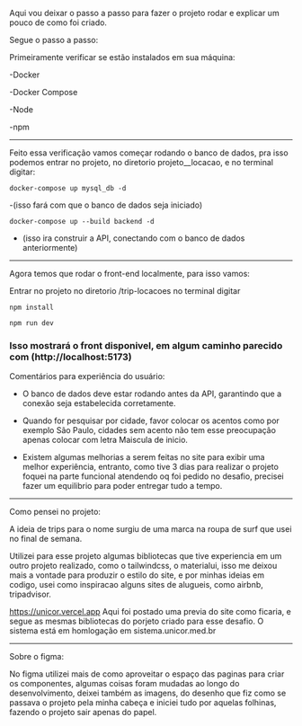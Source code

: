 Aqui vou deixar o passo a passo para fazer o projeto rodar e explicar um pouco de como foi criado.

Segue o passo a passo:

Primeiramente verificar se estão instalados em sua máquina:

-Docker

-Docker Compose

-Node

-npm

---

Feito essa verificação vamos começar rodando o banco de dados, pra isso podemos entrar no projeto, no diretorio projeto\_\_locacao, e no terminal digitar:

```
docker-compose up mysql_db -d
```

-(isso fará com que o banco de dados seja iniciado)

```
docker-compose up --build backend -d
```

- (isso ira construir a API, conectando com o banco de dados anteriormente)

---

Agora temos que rodar o front-end localmente, para isso vamos:

Entrar no projeto no diretorio /trip-locacoes
no terminal digitar

```
npm install
```

```
npm run dev
```

### Isso mostrará o front disponivel, em algum caminho parecido com (http://localhost:5173)

Comentários para experiência do usuário:

- O banco de dados deve estar rodando antes da API, garantindo que a conexão seja estabelecida corretamente.

- Quando for pesquisar por cidade, favor colocar os acentos como por exemplo São Paulo, cidades sem acento não tem esse preocupação apenas colocar com letra Maiscula de inicio.

- Existem algumas melhorias a serem feitas no site para exibir uma melhor experiência, entranto, como tive 3 dias para realizar o projeto foquei na parte funcional atendendo oq foi pedido no desafio, precisei fazer um equilibrio para poder entregar tudo a tempo.

---

Como pensei no projeto:

A ideia de trips para o nome surgiu de uma marca na roupa de surf que usei no final de semana.

Utilizei para esse projeto algumas bibliotecas que tive experiencia em um outro projeto realizado, como o tailwindcss, o materialui, isso me deixou mais a vontade para produzir o estilo do site, e por minhas ideias em codigo, usei como inspiracao alguns sites de alugueis, como airbnb, tripadvisor.

https://unicor.vercel.app
Aqui foi postado uma previa do site como ficaria, e segue as mesmas bibliotecas do porjeto criado para esse desafio.
O sistema está em homlogação em
sistema.unicor.med.br

---

Sobre o figma:

No figma utilizei mais de como aproveitar o espaço das paginas para criar os componentes,
algumas coisas foram mudadas ao longo do desenvolvimento, deixei também as imagens, do desenho que fiz
como se passava o projeto pela minha cabeça e iniciei tudo por aquelas folhinas, fazendo o projeto sair apenas do papel.
